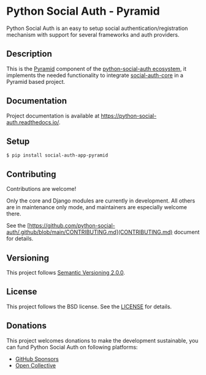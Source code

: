 # Python Social Auth - Pyramid

Python Social Auth is an easy to setup social authentication/registration
mechanism with support for several frameworks and auth providers.

## Description

This is the [Pyramid](http://www.pylonsproject.org/) component of the
[python-social-auth ecosystem](https://github.com/python-social-auth/social-core),
it implements the needed functionality to integrate
[social-auth-core](https://github.com/python-social-auth/social-core)
in a Pyramid based project.

## Documentation

Project documentation is available at https://python-social-auth.readthedocs.io/.

## Setup

```shell
$ pip install social-auth-app-pyramid
```

## Contributing

Contributions are welcome!

Only the core and Django modules are currently in development. All others are in maintenance only mode, and maintainers are especially welcome there.

See the [https://github.com/python-social-auth/.github/blob/main/CONTRIBUTING.md](CONTRIBUTING.md) document for details.

## Versioning

This project follows [Semantic Versioning 2.0.0](http://semver.org/spec/v2.0.0.html).

## License

This project follows the BSD license. See the [LICENSE](LICENSE) for details.

## Donations

This project welcomes donations to make the development sustainable, you can fund Python Social Auth on following platforms:

- [GitHub Sponsors](https://github.com/sponsors/python-social-auth/)
- [Open Collective](https://opencollective.com/python-social-auth)
